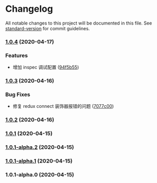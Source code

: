 # Changelog

All notable changes to this project will be documented in this file. See [standard-version](https://github.com/conventional-changelog/standard-version) for commit guidelines.

### [1.0.4](https://github.com/dacejs/dace-lite/compare/v1.0.3...v1.0.4) (2020-04-17)


### Features

* 增加 inspec 调试配置 ([94f5b55](https://github.com/dacejs/dace-lite/commit/94f5b55a9d61a4a25243ce2daa06cf8cf027794e))

### [1.0.3](https://github.com/dacejs/dace-lite/compare/v1.0.2...v1.0.3) (2020-04-16)


### Bug Fixes

* 修复 redux connect 装饰器报错的问题 ([7077c00](https://github.com/dacejs/dace-lite/commit/7077c006b4792981c5ed1b17edecd498fab88715))

### [1.0.2](https://github.com/dacejs/dace-lite/compare/v1.0.1...v1.0.2) (2020-04-16)

### [1.0.1](https://github.com/dacejs/dace-lite/compare/v1.0.1-alpha.2...v1.0.1) (2020-04-15)

### [1.0.1-alpha.2](https://github.com/dacejs/dace-lite/compare/v1.0.1-alpha.1...v1.0.1-alpha.2) (2020-04-15)

### [1.0.1-alpha.1](https://github.com/dacejs/dace-lite/compare/v1.0.1-alpha.0...v1.0.1-alpha.1) (2020-04-15)

### 1.0.1-alpha.0 (2020-04-15)
